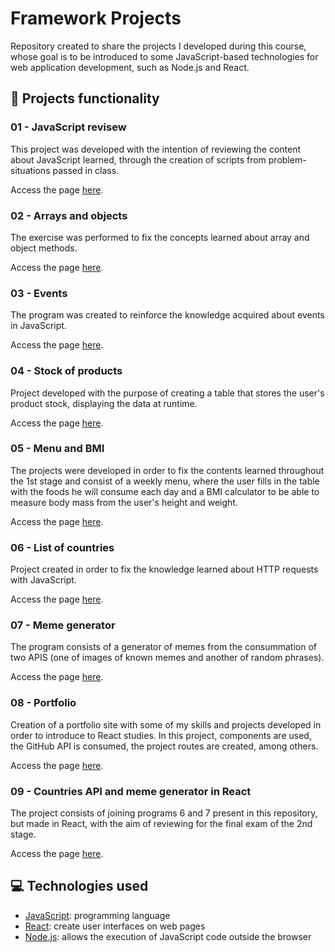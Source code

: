 # Framework Projects
Repository created to share the projects I developed during this course, whose goal is to be introduced to some JavaScript-based technologies for web application development, such as Node.js and React.

## 🔨 Projects functionality

### 01 - JavaScript revisew
This project was developed with the intention of reviewing the content about JavaScript learned, through the creation of scripts from problem-situations passed in class.

Access the page [here](https://01-javascript-review.surge.sh/).

### 02 - Arrays and objects
The exercise was performed to fix the concepts learned about array and object methods.

Access the page [here](https://02-array-and-object-exercises.surge.sh/).

### 03 - Events
The program was created to reinforce the knowledge acquired about events in JavaScript.

Access the page [here](https://03-events-exercises.surge.sh/).

### 04 - Stock of products
Project developed with the purpose of creating a table that stores the user's product stock, displaying the data at runtime.

Access the page [here](https://04-stock-table.surge.sh/).

### 05 - Menu and BMI
The projects were developed in order to fix the contents learned throughout the 1st stage and consist of a weekly menu, where the user fills in the table with the foods he will consume each day and a BMI calculator to be able to measure body mass from the user's height and weight.

Access the page [here](https://05-menu-and-bmi-projects.surge.sh/).

### 06 - List of countries
Project created in order to fix the knowledge learned about HTTP requests with JavaScript.

Access the page [here](https://06-countries-api.surge.sh/).

### 07 - Meme generator
The program consists of a generator of memes from the consummation of two APIS (one of images of known memes and another of random phrases).

Access the page [here](https://07-meme-generator.surge.sh/).

### 08 - Portfolio
Creation of a portfolio site with some of my skills and projects developed in order to introduce to React studies. In this project, components are used, the GitHub API is consumed, the project routes are created, among others.

Access the page [here](https://08-react-portfolio.vercel.app/).

### 09 - Countries API and meme generator in React
The project consists of joining programs 6 and 7 present in this repository, but made in React, with the aim of reviewing for the final exam of the 2nd stage.

Access the page [here](https://09-countries-api-and-meme-generator.vercel.app/).

## 💻 Technologies used 
* [JavaScript](https://developer.mozilla.org/pt-BR/docs/Web/JavaScript): programming language
* [React](https://pt-br.react.dev/blog/2023/03/16/introducing-react-dev): create user interfaces on web pages
* [Node.js](https://nodejs.org/pt-br/docs): allows the execution of JavaScript code outside the browser